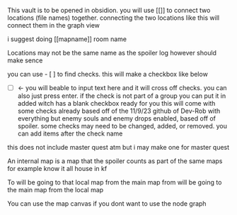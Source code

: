 This vault is to be opened in obsidion. you will use \[\[]] to connect two locations (file names) together. connecting the two locations like this will connect them in the graph view 

i suggest doing \[\[mapname]] room name

Locations may not be the same name as the spoiler log however should make sence

you can use \- \[ ] to find checks. this will make a checkbox like below
- [ ] <- you will beable to input text here and it will cross off checks.
you can also just press enter. if the check is not part of a group you can put it in added witch has a blank checkbox ready for you
this will come with some checks already  based off of the 11/9/23 github of Dev-Rob with everything but enemy souls and enemy drops enabled, based off of spoiler. some checks may need to be changed, added, or removed. you can add items after the check name



this does not include master quest atm but i may make one for master quest

An internal map is a map that the spoiler counts as part of the same maps for example know it all house in kf

To will be going to that local map from the main map 
from will be going to the main map from the local map

You can use the map canvas if you dont want to use the node graph